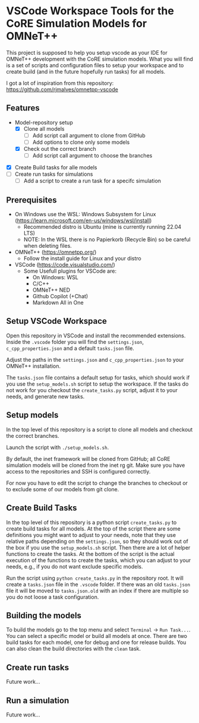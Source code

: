 # VSCode Workspace Tools for the CoRE Simulation Models for OMNeT++
This project is supposed to help you setup vscode as your IDE for OMNeT++ development with the CoRE simulation models.
What you will find is a set of scripts and configuration files to setup your workspace and to create build (and in the future hopefully run tasks) for all models.

I got a lot of inspiration from this repository: https://github.com/rjmalves/omnetpp-vscode

## Features
- Model-repository setup
  - [x] Clone all models 
    - [ ] Add script call argument to clone from GitHub
    - [ ] Add options to clone only some models
  - [x] Check out the correct branch 
    - [ ] Add script call argument to choose the branches
- [x] Create Build tasks for alle models
- [ ] Create run tasks for simulations
  - [ ] Add a script to create a run task for a specifc simulation

## Prerequisites
- On Windows use the WSL: Windows Subsystem for Linux (https://learn.microsoft.com/en-us/windows/wsl/install)
  - Recommended distro is Ubuntu (mine is currently running 22.04 LTS)
  - NOTE: In the WSL there is no Papierkorb (Recycle Bin) so be careful when deleting files.
- OMNeT++ (https://omnetpp.org/)
  - Follow the install guide for Linux and your distro
- VSCode (https://code.visualstudio.com/)
  - Some Usefull plugins for VSCode are:
    - On Windows: WSL
    - C/C++
    - OMNeT++ NED
    - Github Copilot (+Chat)
    - Markdown All in One

## Setup VSCode Workspace
Open this repository in VSCode and install the recommended extensions.
Inside the `.vscode` folder you will find the `settings.json`, `c_cpp_properties.json` and a default `tasks.json` file.

Adjust the paths in the `settings.json` and `c_cpp_properties.json` to your OMNeT++ installation.

The `tasks.json` file contains a default setup for tasks, which should work if you use the `setup_models.sh` script to setup the workspace. If the tasks do not work for you checkout the `create_tasks.py` script, adjust it to your needs, and generate new tasks.

## Setup models
In the top level of this repository is a script to clone all models and checkout the correct branches.

Launch the script with `./setup_models.sh`.

By default, the inet framework will be cloned from GitHub; all CoRE simulation models will be cloned from the inet rg git.
Make sure you have access to the repositories and SSH is configured correctly.

For now you have to edit the script to change the branches to checkout or to exclude some of our models from git clone.

## Create Build Tasks
In the top level of this repository is a python script `create_tasks.py` to create build tasks for all models.
At the top of the script there are some definitions you might want to adjust to your needs, note that they use relative paths depending on the `settings.json`, so they should work out of the box if you use the `setup_models.sh` script.
Then there are a lot of helper functions to create the tasks.
At the bottom of the script is the actual execution of the functions to create the tasks, which you can adjust to your needs, e.g., if you do not want exclude specific models.

Run the script using `python create_tasks.py` in the repository root. 
It will create a
`tasks.json` file in the `.vscode` folder. If there was an old `tasks.json` file it will be moved to `tasks.json.old` with an index if there are multiple so you do not loose a task configuration.

## Building the models
To build the models go to the top menu and select `Terminal` -> `Run Task...`. 
You can select a specific model or build all models at once.
There are two build tasks for each model, one for debug and one for release builds.
You can also clean the build directories with the `clean` task.

## Create run tasks
Future work...

## Run a simulation
Future work...
